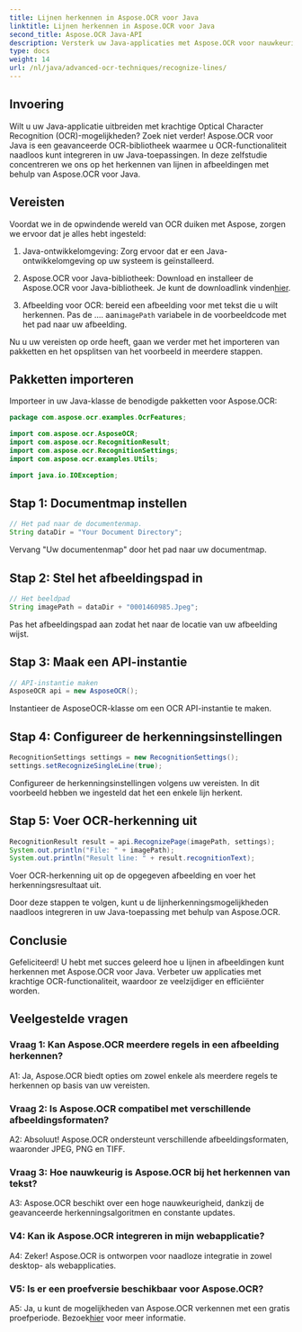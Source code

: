 ```yaml
---
title: Lijnen herkennen in Aspose.OCR voor Java
linktitle: Lijnen herkennen in Aspose.OCR voor Java
second_title: Aspose.OCR Java-API
description: Versterk uw Java-applicaties met Aspose.OCR voor nauwkeurige tekstherkenning. Eenvoudige integratie, hoge nauwkeurigheid.
type: docs
weight: 14
url: /nl/java/advanced-ocr-techniques/recognize-lines/
---
```

## Invoering

Wilt u uw Java-applicatie uitbreiden met krachtige Optical Character Recognition (OCR)-mogelijkheden? Zoek niet verder! Aspose.OCR voor Java is een geavanceerde OCR-bibliotheek waarmee u OCR-functionaliteit naadloos kunt integreren in uw Java-toepassingen. In deze zelfstudie concentreren we ons op het herkennen van lijnen in afbeeldingen met behulp van Aspose.OCR voor Java.

## Vereisten

Voordat we in de opwindende wereld van OCR duiken met Aspose, zorgen we ervoor dat je alles hebt ingesteld:

1. Java-ontwikkelomgeving: Zorg ervoor dat er een Java-ontwikkelomgeving op uw systeem is geïnstalleerd.

2.  Aspose.OCR voor Java-bibliotheek: Download en installeer de Aspose.OCR voor Java-bibliotheek. Je kunt de downloadlink vinden[hier](https://releases.aspose.com/ocr/java/).

3.  Afbeelding voor OCR: bereid een afbeelding voor met tekst die u wilt herkennen. Pas de .... aan`imagePath` variabele in de voorbeeldcode met het pad naar uw afbeelding.

Nu u uw vereisten op orde heeft, gaan we verder met het importeren van pakketten en het opsplitsen van het voorbeeld in meerdere stappen.

## Pakketten importeren

Importeer in uw Java-klasse de benodigde pakketten voor Aspose.OCR:

```java
package com.aspose.ocr.examples.OcrFeatures;

import com.aspose.ocr.AsposeOCR;
import com.aspose.ocr.RecognitionResult;
import com.aspose.ocr.RecognitionSettings;
import com.aspose.ocr.examples.Utils;

import java.io.IOException;
```

## Stap 1: Documentmap instellen

```java
// Het pad naar de documentenmap.
String dataDir = "Your Document Directory";
```

Vervang "Uw documentenmap" door het pad naar uw documentmap.

## Stap 2: Stel het afbeeldingspad in

```java
// Het beeldpad
String imagePath = dataDir + "0001460985.Jpeg";
```

Pas het afbeeldingspad aan zodat het naar de locatie van uw afbeelding wijst.

## Stap 3: Maak een API-instantie

```java
// API-instantie maken
AsposeOCR api = new AsposeOCR();
```

Instantieer de AsposeOCR-klasse om een OCR API-instantie te maken.

## Stap 4: Configureer de herkenningsinstellingen

```java
RecognitionSettings settings = new RecognitionSettings();
settings.setRecognizeSingleLine(true);
```

Configureer de herkenningsinstellingen volgens uw vereisten. In dit voorbeeld hebben we ingesteld dat het een enkele lijn herkent.

## Stap 5: Voer OCR-herkenning uit

```java
RecognitionResult result = api.RecognizePage(imagePath, settings);
System.out.println("File: " + imagePath);
System.out.println("Result line: " + result.recognitionText);
```

Voer OCR-herkenning uit op de opgegeven afbeelding en voer het herkenningsresultaat uit.

Door deze stappen te volgen, kunt u de lijnherkenningsmogelijkheden naadloos integreren in uw Java-toepassing met behulp van Aspose.OCR.

## Conclusie

Gefeliciteerd! U hebt met succes geleerd hoe u lijnen in afbeeldingen kunt herkennen met Aspose.OCR voor Java. Verbeter uw applicaties met krachtige OCR-functionaliteit, waardoor ze veelzijdiger en efficiënter worden.

## Veelgestelde vragen

### Vraag 1: Kan Aspose.OCR meerdere regels in een afbeelding herkennen?

A1: Ja, Aspose.OCR biedt opties om zowel enkele als meerdere regels te herkennen op basis van uw vereisten.

### Vraag 2: Is Aspose.OCR compatibel met verschillende afbeeldingsformaten?

A2: Absoluut! Aspose.OCR ondersteunt verschillende afbeeldingsformaten, waaronder JPEG, PNG en TIFF.

### Vraag 3: Hoe nauwkeurig is Aspose.OCR bij het herkennen van tekst?

A3: Aspose.OCR beschikt over een hoge nauwkeurigheid, dankzij de geavanceerde herkenningsalgoritmen en constante updates.

### V4: Kan ik Aspose.OCR integreren in mijn webapplicatie?

A4: Zeker! Aspose.OCR is ontworpen voor naadloze integratie in zowel desktop- als webapplicaties.

### V5: Is er een proefversie beschikbaar voor Aspose.OCR?

 A5: Ja, u kunt de mogelijkheden van Aspose.OCR verkennen met een gratis proefperiode. Bezoek[hier](https://releases.aspose.com/) voor meer informatie.